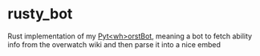 # rusty_bot

Rust implementation of my [Pyt\<wh>orstBot](https://github.com/TheFinnishArmy/Pyt-wh-orstBot), meaning a bot to fetch ability info from the overwatch wiki and then parse it into a nice embed

